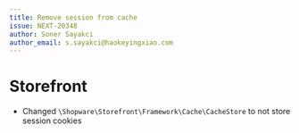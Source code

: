 ```yaml
---
title: Remove session from cache
issue: NEXT-20348
author: Soner Sayakci
author_email: s.sayakci@haokeyingxiao.com
---
```

# Storefront
* Changed `\Shopware\Storefront\Framework\Cache\CacheStore` to not store session cookies

